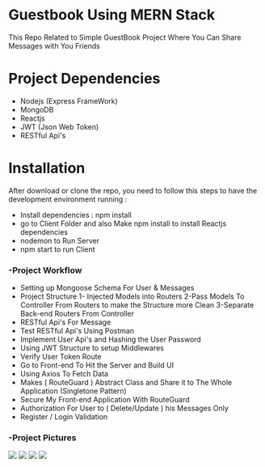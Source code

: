 # Guestbook Using MERN Stack
This Repo Related to Simple GuestBook Project Where You Can Share Messages with You Friends
# Project Dependencies

  - Nodejs (Express FrameWork)
  - MongoDB
  - Reactjs
  - JWT (Json Web Token)
  - RESTful Api's
  
# Installation
After download or clone the repo, you need to follow this steps to have the development environment running :
  - Install dependencies : npm install
  - go to Client Folder and also Make npm install to install Reactjs dependencies
  - nodemon to Run Server
  - npm start to run Client
  
### -Project Workflow
 - Setting up Mongoose Schema For User & Messages
 - Project Structure 
 1- Injected Models into Routers
2-Pass Models To Controller From Routers to make the Structure more Clean
3-Separate Back-end Routers From Controller
  - RESTful Api's For Message 
  - Test RESTful Api's Using Postman
  - Implement User Api's and Hashing the User Password
  - Using JWT Structure to setup Middlewares
  - Verify User Token Route
  - Go to Front-end To Hit the Server and Build UI
  - Using Axios To Fetch Data
  - Makes ( RouteGuard ) Abstract Class and Share it to The Whole Application (Singletone Pattern)
  - Secure My Front-end Application With RouteGuard
  - Authorization For User to ( Delete/Update ) his Messages Only
  - Register / Login Validation
  
### -Project Pictures
![](public/Images/adminPanel.png)
![](public/Images/adminPanel.png)
![](public/Images/adminPanel.png)
![](public/Images/adminPanel.png)



